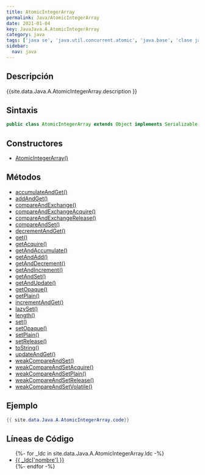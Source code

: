 ```yaml
---
title: AtomicIntegerArray
permalink: Java/AtomicIntegerArray
date: 2021-01-04
key: JavaJava.A.AtomicIntegerArray
category: java
tags: ['java se', 'java.util.concurrent.atomic', 'java.base', 'clase java', 'Java 1.5']
sidebar: 
  nav: java
---
```


## Descripción
{{site.data.Java.A.AtomicIntegerArray.description }}

## Sintaxis
~~~java
public class AtomicIntegerArray extends Object implements Serializable
~~~

## Constructores
* [AtomicIntegerArray()](/Java/AtomicIntegerArray/AtomicIntegerArray/)

## Métodos
* [accumulateAndGet()](/Java/AtomicIntegerArray/accumulateAndGet)
* [addAndGet()](/Java/AtomicIntegerArray/addAndGet)
* [compareAndExchange()](/Java/AtomicIntegerArray/compareAndExchange)
* [compareAndExchangeAcquire()](/Java/AtomicIntegerArray/compareAndExchangeAcquire)
* [compareAndExchangeRelease()](/Java/AtomicIntegerArray/compareAndExchangeRelease)
* [compareAndSet()](/Java/AtomicIntegerArray/compareAndSet)
* [decrementAndGet()](/Java/AtomicIntegerArray/decrementAndGet)
* [get()](/Java/AtomicIntegerArray/get)
* [getAcquire()](/Java/AtomicIntegerArray/getAcquire)
* [getAndAccumulate()](/Java/AtomicIntegerArray/getAndAccumulate)
* [getAndAdd()](/Java/AtomicIntegerArray/getAndAdd)
* [getAndDecrement()](/Java/AtomicIntegerArray/getAndDecrement)
* [getAndIncrement()](/Java/AtomicIntegerArray/getAndIncrement)
* [getAndSet()](/Java/AtomicIntegerArray/getAndSet)
* [getAndUpdate()](/Java/AtomicIntegerArray/getAndUpdate)
* [getOpaque()](/Java/AtomicIntegerArray/getOpaque)
* [getPlain()](/Java/AtomicIntegerArray/getPlain)
* [incrementAndGet()](/Java/AtomicIntegerArray/incrementAndGet)
* [lazySet()](/Java/AtomicIntegerArray/lazySet)
* [length()](/Java/AtomicIntegerArray/length)
* [set()](/Java/AtomicIntegerArray/set)
* [setOpaque()](/Java/AtomicIntegerArray/setOpaque)
* [setPlain()](/Java/AtomicIntegerArray/setPlain)
* [setRelease()](/Java/AtomicIntegerArray/setRelease)
* [toString()](/Java/AtomicIntegerArray/toString)
* [updateAndGet()](/Java/AtomicIntegerArray/updateAndGet)
* [weakCompareAndSet()](/Java/AtomicIntegerArray/weakCompareAndSet)
* [weakCompareAndSetAcquire()](/Java/AtomicIntegerArray/weakCompareAndSetAcquire)
* [weakCompareAndSetPlain()](/Java/AtomicIntegerArray/weakCompareAndSetPlain)
* [weakCompareAndSetRelease()](/Java/AtomicIntegerArray/weakCompareAndSetRelease)
* [weakCompareAndSetVolatile()](/Java/AtomicIntegerArray/weakCompareAndSetVolatile)

## Ejemplo
~~~java
{{ site.data.Java.A.AtomicIntegerArray.code}}
~~~

## Líneas de Código
<ul>
{%- for _ldc in site.data.Java.A.AtomicIntegerArray.ldc -%}
   <li>
       <a href="{{_ldc['url'] }}">{{ _ldc['nombre'] }}</a>
   </li>
{%- endfor -%}
</ul>

